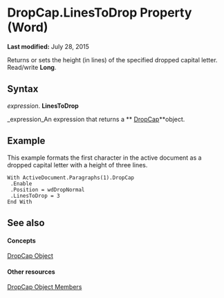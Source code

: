 
# DropCap.LinesToDrop Property (Word)

 **Last modified:** July 28, 2015

Returns or sets the height (in lines) of the specified dropped capital letter. Read/write  **Long**.

## Syntax

 _expression_. **LinesToDrop**

 _expression_An expression that returns a  ** [DropCap](79daea90-657b-43db-34e3-08f7aed74591.md)**object.


## Example

This example formats the first character in the active document as a dropped capital letter with a height of three lines.


```
With ActiveDocument.Paragraphs(1).DropCap 
 .Enable 
 .Position = wdDropNormal 
 .LinesToDrop = 3 
End With
```


## See also


#### Concepts


 [DropCap Object](79daea90-657b-43db-34e3-08f7aed74591.md)
#### Other resources


 [DropCap Object Members](888b28fc-883a-d2eb-9c95-8126d8e044ca.md)
